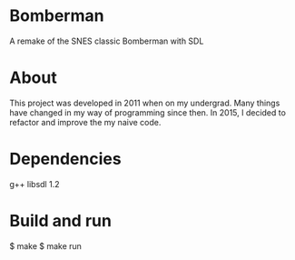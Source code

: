 # Bomberman
A remake of the SNES classic Bomberman with SDL


# About
This project was developed in 2011 when on my undergrad. Many things have changed in my way of programming since then. In 2015, I decided to refactor and improve the my naive code.


# Dependencies
g++ 
libsdl 1.2

# Build and run
$ make
$ make run



